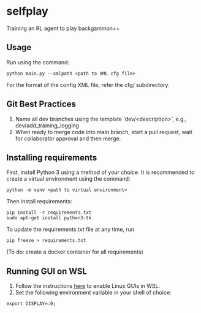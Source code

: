 # selfplay
Training an RL agent to play backgammon++

## Usage
Run using the command:
```commandline
python main.py --xmlpath <path to XML cfg file>
```
For the format of the config XML file, refer the cfg/ subdirectory.

## Git Best Practices
1. Name all dev branches using the template 'dev/\<description\>', e.g., dev/add_training_logging
2. When ready to merge code into main branch, start a pull request, wait for collaborator approval and then merge.


## Installing requirements
First, install Python 3 using a method of your choice. It is recommended to create a virtual environment using the command:
```commandline
python -m venv <path to virtual environment>
```
Then install requirements:
```commandline
pip install -r requirements.txt
sudo apt-get install python3-tk
```
To update the requirements.txt file at any time, run
```commandline
pip freeze > requirements.txt
```
(To do: create a docker container for all requirements)

## Running GUI on WSL
1. Follow the instructions [here](https://learn.microsoft.com/en-us/windows/wsl/tutorials/gui-apps) to enable Linux GUIs in WSL.
2. Set the following environment variable in your shell of choice:
```commandline
export DISPLAY=:0;
```
   
